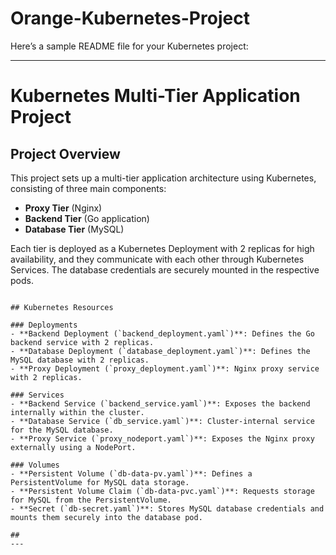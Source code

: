 # Orange-Kubernetes-Project


Here’s a sample README file for your Kubernetes project:

---

# Kubernetes Multi-Tier Application Project

## Project Overview

This project sets up a multi-tier application architecture using Kubernetes, consisting of three main components: 
- **Proxy Tier** (Nginx)
- **Backend Tier** (Go application)
- **Database Tier** (MySQL)

Each tier is deployed as a Kubernetes Deployment with 2 replicas for high availability, and they communicate with each other through Kubernetes Services. The database credentials are securely mounted in the respective pods.

```

## Kubernetes Resources

### Deployments
- **Backend Deployment (`backend_deployment.yaml`)**: Defines the Go backend service with 2 replicas.
- **Database Deployment (`database_deployment.yaml`)**: Defines the MySQL database with 2 replicas.
- **Proxy Deployment (`proxy_deployment.yaml`)**: Nginx proxy service with 2 replicas.

### Services
- **Backend Service (`backend_service.yaml`)**: Exposes the backend internally within the cluster.
- **Database Service (`db_service.yaml`)**: Cluster-internal service for the MySQL database.
- **Proxy Service (`proxy_nodeport.yaml`)**: Exposes the Nginx proxy externally using a NodePort.

### Volumes
- **Persistent Volume (`db-data-pv.yaml`)**: Defines a PersistentVolume for MySQL data storage.
- **Persistent Volume Claim (`db-data-pvc.yaml`)**: Requests storage for MySQL from the PersistentVolume.
- **Secret (`db-secret.yaml`)**: Stores MySQL database credentials and mounts them securely into the database pod.

##
---







